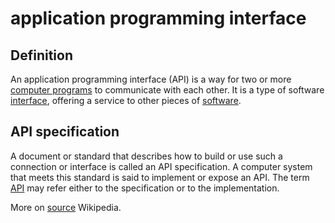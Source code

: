 # application programming interface
## Definition
An application programming interface (API) is a way for two or more [computer programs](https://en.wikipedia.org/wiki/Computer_program) to communicate with each other. It is a type of software [interface](https://en.wikipedia.org/wiki/Interface_(computing)), offering a service to other pieces of [software](https://en.wikipedia.org/wiki/Software). 

## API specification
A document or standard that describes how to build or use such a connection or interface is called an API specification. A computer system that meets this standard is said to implement or expose an API. The term [API](API) may refer either to the specification or to the implementation.

More on [source](https://en.wikipedia.org/wiki/API) Wikipedia.
